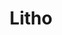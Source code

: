 ---
codehost: https://github.com/https://github.com/facebook/litho
facebook: https://code.facebook.com/projects
logohandle: fblitho
sort: fblitho
title: Litho
twitter: https://x.com/fblitho
website: https://fblitho.com/
---